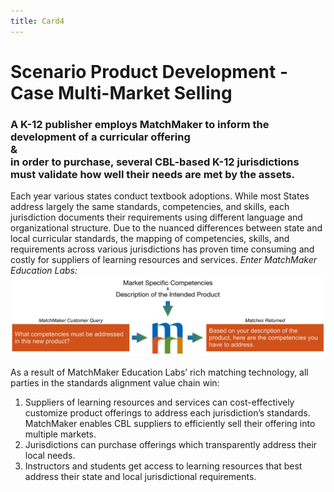 ```yaml
---
title: Card4
---
```

# Scenario Product Development - Case Multi-Market Selling 

### A K-12 publisher employs MatchMaker to inform the development of a curricular offering<br/>&<br/>in order to purchase, several CBL-based K-12 jurisdictions must validate how well their needs are met by the assets.

Each year various states conduct textbook adoptions. While most States address largely the same standards, competencies, and skills, each jurisdiction documents their requirements using different language and organizational structure. Due to the nuanced differences between state and local curricular standards, the mapping of competencies, skills, and requirements across various jurisdictions has proven time consuming and costly for suppliers of learning resources and services. *Enter MatchMaker Education Labs:*
![MatchMaker Publisher Align Content Diagram](/mmassets/MM-Example-Product.svg)

As a result of MatchMaker Education Labs’ rich matching technology, all parties in the standards alignment value chain win:

1. Suppliers of learning resources and services can cost-effectively customize product offerings to address each jurisdiction’s standards. MatchMaker enables CBL suppliers to efficiently sell their offering into multiple markets.
2. Jurisdictions can purchase offerings which transparently address their local needs.
3. Instructors and students get access to learning resources that best address their state and local jurisdictional requirements.


